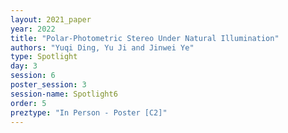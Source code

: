 ```yaml
---
layout: 2021_paper
year: 2022
title: "Polar-Photometric Stereo Under Natural Illumination"
authors: "Yuqi Ding, Yu Ji and Jinwei Ye"
type: Spotlight
day: 3
session: 6
poster_session: 3
session-name: Spotlight6
order: 5
preztype: "In Person - Poster [C2]"
---
```

